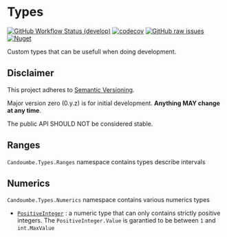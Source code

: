 #  Types <!-- omit in toc -->

[![GitHub Workflow Status (develop)](https://github.com/candoumbe/Candoumbe.Types/actions/workflows/integration.yml/badge.svg?branch=develop)](https://github.com/candoumbe/Candoumbe.Types/actions/workflows/integration.yml)
[![codecov](https://codecov.io/gh/candoumbe/candoumbe.types/branch/develop/graph/badge.svg?token=FHSC41A4X3)](https://codecov.io/gh/candoumbe/candoumbe.types)
[![GitHub raw issues](https://img.shields.io/github/issues-raw/candoumbe/candoumbe.types)](https://github.com/candoumbe/candoumbe.types/issues)
[![Nuget](https://img.shields.io/nuget/vpre/candoumbe.types)](https://nuget.org/packages/candoumbe.types)

Custom types that can be usefull when doing development.

## **Disclaimer**
This project adheres to [Semantic Versioning](https://semver.org/spec/v2.0.0.html).

Major version zero (0.y.z) is for initial development. **Anything MAY change at any time**.

The public API SHOULD NOT be considered stable.

## Ranges

`Candoumbe.Types.Ranges` namespace contains types describe intervals

## Numerics

`Candoumbe.Types.Numerics` namespace contains various numerics types

- [`PositiveInteger`](class-types-numerics-positive-int) : a numeric type that can only contains 
strictly positive integers. The `PositiveInteger.Value` is garantied to be between `1` and `int.MaxValue`


[class-types-numerics-positive-int]:./src/Candoumbe.Types/Numerics/PositiveInteger.cs